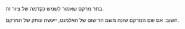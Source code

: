 בחר מרקם שאמור לשמש כקדמה של ציור זה.

חשוב: אם שם המרקם שונה משם הרישום של האלמנט, ייעשה עותק של המרקם.